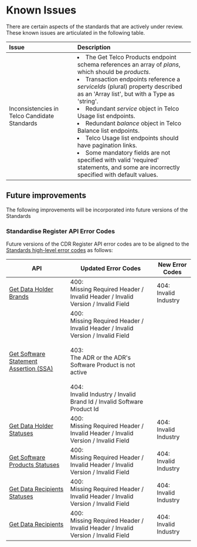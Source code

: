 # Known Issues



There are certain aspects of the standards that are actively under review. These known issues are articulated in the following table.

Issue | Description
:---- | :----------
Inconsistencies in Telco Candidate Standards | <li>The Get Telco Products endpoint schema references an array of _plans_, which should be _products_.</li><li>Transaction endpoints reference a _serviceIds_ (plural) property described as an 'Array list', but with a Type as 'string'.</li><li>Redundant _service_ object in Telco Usage list endpoints.</li><li>Redundant _balance_ object in Telco Balance list endpoints.</li><li>Telco Usage list endpoints should have pagination links.</li><li>Some mandatory fields are not specified with valid 'required' statements, and some are incorrectly specified with default values.</li></ul>


## Future improvements

The following improvements will be incorporated into future versions of the Standards

### Standardise Register API Error Codes

Future versions of the CDR Register API error codes are to be aligned to the [Standards high-level error codes](#error-codes) as follows:

API | Updated Error Codes | New Error Codes
-- | -- | --
[Get Data Holder Brands](#cdr-register-api_get-data-holder-brands) | 400: <br>Missing Required Header / Invalid Header / Invalid Version / Invalid Field | 404: <br>Invalid Industry
[Get Software Statement Assertion (SSA)](#cdr-register-api_get-software-statement-assertion-ssa) | 400: <br>Missing Required Header / Invalid Header / Invalid Version / Invalid Field <br><br>403: <br>The ADR or the ADR's Software Product is not active <br><br>404: <br>Invalid Industry / Invalid Brand Id / Invalid Software Product Id |
[Get Data Holder Statuses](#cdr-register-api_get-data-holder-statuses) | 400: <br>Missing Required Header / Invalid Header / Invalid Version / Invalid Field | 404: <br>Invalid Industry
[Get Software Products Statuses](#cdr-register-api_get-software-products-statuses) | 400: <br>Missing Required Header / Invalid Header / Invalid Version / Invalid Field | 404: <br>Invalid Industry
[Get Data Recipients Statuses](#cdr-register-api_get-data-recipients-statuses) | 400: <br>Missing Required Header / Invalid Header / Invalid Version / Invalid Field | 404: <br>Invalid Industry
[Get Data Recipients](#cdr-register-api_get-data-recipients) | 400: <br>Missing Required Header / Invalid Header / Invalid Version / Invalid Field | 404: <br>Invalid Industry
